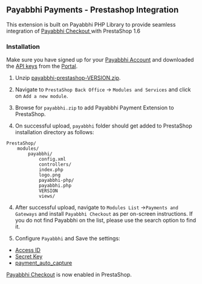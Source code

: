 ## Payabbhi Payments - Prestashop Integration

This extension is built on Payabbhi PHP Library to provide seamless integration of [Payabbhi Checkout ](https://payabbhi.com/docs/checkout) with PrestaShop 1.6


### Installation

Make sure you have signed up for your [Payabbhi Account](https://payabbhi.com/docs/account) and downloaded the [API keys](https://payabbhi.com/docs/account/#api-keys) from the [Portal](https://payabbhi.com/portal).

1. Unzip [payabbhi-prestashop-VERSION.zip](https://github.com/payabbhi/payabbhi-prestashop/releases).

2. Navigate to `PrestaShop Back Office` -> `Modules and Services` and click on `Add a new module`.

3. Browse for `payabbhi.zip` to add Payabbhi Payment Extension to PrestaShop.

4. On successful upload, `payabbhi` folder should get added to PrestaShop installation directory as follows:

```
PrestaShop/
	modules/
		payabbhi/
			config.xml
			controllers/
			index.php
			logo.png
			payabbhi-php/
			payabbhi.php
			VERSION
			views/
```

4. After successful upload, navigate to `Modules List` ->`Payments and Gateways` and install `Payabbhi Checkout` as per on-screen instructions. If you do not find Payabbhi on the list, please use the search option to find it.

5. Configure `Payabbhi` and Save the settings:
  - [Access ID](https://payabbhi.com/docs/account/#api-keys)
  - [Secret Key](https://payabbhi.com/docs/account/#api-keys)
  - [payment_auto_capture](https://payabbhi.com/docs/api/#create-an-order)


[Payabbhi Checkout](https://payabbhi.com/docs/checkout) is now enabled in PrestaShop.

